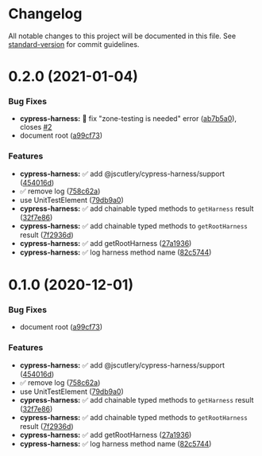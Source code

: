 # Changelog

All notable changes to this project will be documented in this file. See [standard-version](https://github.com/conventional-changelog/standard-version) for commit guidelines.

# 0.2.0 (2021-01-04)


### Bug Fixes

* **cypress-harness:** 🐞 fix "zone-testing is needed" error ([ab7b5a0](https://github.com/jscutlery/test-utils/commit/ab7b5a0978c46aae8331c69f570541917984d154)), closes [#2](https://github.com/jscutlery/test-utils/issues/2)
* document root ([a99cf73](https://github.com/jscutlery/test-utils/commit/a99cf73b6a3f95e8188f171acb952203231f1118))


### Features

* **cypress-harness:** ✅ add @jscutlery/cypress-harness/support ([454016d](https://github.com/jscutlery/test-utils/commit/454016d71fbb30260c5c5dec4d5cdb8ab47653f9))
* ✅ remove log ([758c62a](https://github.com/jscutlery/test-utils/commit/758c62a2ab42b6ae52a4ed917693cfda19b0a3b5))
* use UnitTestElement ([79db9a0](https://github.com/jscutlery/test-utils/commit/79db9a0526a8caddfa2d040d32dcf0f54399856b))
* **cypress-harness:** ✅ add chainable typed methods to `getHarness` result ([32f7e86](https://github.com/jscutlery/test-utils/commit/32f7e86c8ff5862fa4f7922bc4b4336a9729169d))
* **cypress-harness:** ✅ add chainable typed methods to `getRootHarness` result ([7f2936d](https://github.com/jscutlery/test-utils/commit/7f2936d16ee22214c5f2cae5da2b8544292f09fc))
* **cypress-harness:** ✅ add getRootHarness ([27a1936](https://github.com/jscutlery/test-utils/commit/27a19360aff0c280af027822f13d403e28b4990a))
* **cypress-harness:** ✅ log harness method name ([82c5744](https://github.com/jscutlery/test-utils/commit/82c574451df323db96736a062dc9cea9a132657d))



# 0.1.0 (2020-12-01)


### Bug Fixes

* document root ([a99cf73](https://github.com/jscutlery/test-utils/commit/a99cf73b6a3f95e8188f171acb952203231f1118))


### Features

* **cypress-harness:** ✅ add @jscutlery/cypress-harness/support ([454016d](https://github.com/jscutlery/test-utils/commit/454016d71fbb30260c5c5dec4d5cdb8ab47653f9))
* ✅ remove log ([758c62a](https://github.com/jscutlery/test-utils/commit/758c62a2ab42b6ae52a4ed917693cfda19b0a3b5))
* use UnitTestElement ([79db9a0](https://github.com/jscutlery/test-utils/commit/79db9a0526a8caddfa2d040d32dcf0f54399856b))
* **cypress-harness:** ✅ add chainable typed methods to `getHarness` result ([32f7e86](https://github.com/jscutlery/test-utils/commit/32f7e86c8ff5862fa4f7922bc4b4336a9729169d))
* **cypress-harness:** ✅ add chainable typed methods to `getRootHarness` result ([7f2936d](https://github.com/jscutlery/test-utils/commit/7f2936d16ee22214c5f2cae5da2b8544292f09fc))
* **cypress-harness:** ✅ add getRootHarness ([27a1936](https://github.com/jscutlery/test-utils/commit/27a19360aff0c280af027822f13d403e28b4990a))
* **cypress-harness:** ✅ log harness method name ([82c5744](https://github.com/jscutlery/test-utils/commit/82c574451df323db96736a062dc9cea9a132657d))
